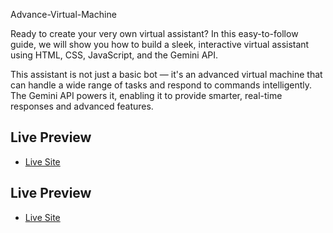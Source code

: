 Advance-Virtual-Machine

<p>Ready to create your very own virtual assistant? In this easy-to-follow guide, we will show you how to build a sleek, interactive virtual assistant using HTML, CSS, JavaScript, and the Gemini API.

This assistant is not just a basic bot — it's an advanced virtual machine that can handle a wide range of tasks and respond to commands intelligently. The Gemini API powers it, enabling it to provide smarter, real-time responses and advanced features.</p>


## Live Preview
* [Live Site](https://virtuale-machine.netlify.app/)

## Live Preview
* [Live Site](https://localhost:6001/url/eiN4RzV5a)
